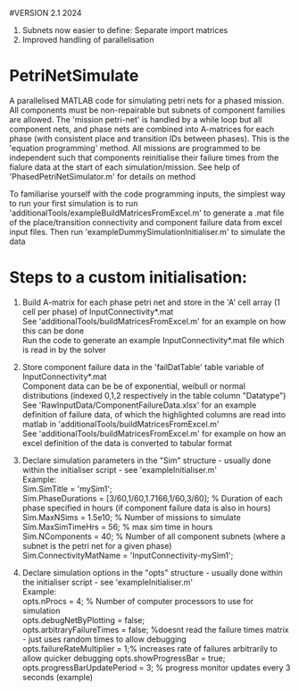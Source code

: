#VERSION 2.1 2024
1) Subnets now easier to define: Separate import matrices
2) Improved handling of parallelisation

# PetriNetSimulate
A parallelised MATLAB code for simulating petri nets for a phased mission. All components must be non-repairable but subnets of component families are allowed.
The 'mission petri-net' is handled by a while loop but all component nets, and phase nets are combined into A-matrices for each phase (with consistent place and transition IDs between phases). This is the 'equation programming' method.
All missions are programmed to be independent such that components reinitialise their failure times from the fialure data at the start of each simulation/mission.
See help of 'PhasedPetriNetSimulator.m' for details on method

To familiarise yourself with the code programming inputs, the simplest way to run your first simulation is to run 'additionalTools/exampleBuildMatricesFromExcel.m' to generate a .mat file of the place/transition connectivity and component failure data from excel input files. Then run 'exampleDummySimulationInitialiser.m' to simulate the data

# Steps to a custom initialisation:

1) Build A-matrix for each phase petri net and store in the 'A' cell array (1 cell per phase) of InputConnectivity*.mat
    <br> See 'additionalTools/buildMatricesFromExcel.m' for an example on how this can be done
    <br> Run the code to generate an example InputConnectivity*.mat file which is read in by the solver

2) Store component failure data in the 'failDatTable' table variable of InputConnectivity*.mat
    <br> Component data can be be of exponential, weibull or normal distributions (indexed 0,1,2 respectively in the table column "Datatype")
    <br> See 'RawInputData/ComponentFailureData.xlsx' for an example definition of failure data, of which the highlighted columns are read into matlab in 'additionalTools/buildMatricesFromExcel.m'
    <br> See 'additionalTools/buildMatricesFromExcel.m' for example on how an excel definition of the data is converted to tabular format

3) Declare simulation parameters in the "Sim" structure - usually done within the initialiser script - see 'exampleInitialiser.m'
    <br> Example: 
        <br> Sim.SimTitle = 'mySim1';
        <br> Sim.PhaseDurations = [3/60,1/60,1.7166,1/60,3/60]; % Duration of each phase specified in hours (if component failure data is also in hours)
        <br> Sim.MaxNSims = 1.5e10; %  Number of missions to simulate
        <br> Sim.MaxSimTimeHrs = 56; % max sim time in hours
        <br> Sim.NComponents = 40; % Number of all component subnets (where a subnet is the petri net for a given phase)
        <br> Sim.ConnectivityMatName = 'InputConnectivity-mySim1';

4) Declare simulation options in the "opts" structure - usually done within the initialiser script - see 'exampleInitialiser.m'
    <br> Example:
        <br> opts.nProcs = 4; % Number of computer processors to use for simulation
        <br>opts.debugNetByPlotting = false;
        <br> opts.arbitraryFailureTimes = false; %doesnt read the failure times matrix - just uses random times to allow debugging
        <br> opts.failureRateMultiplier = 1;% increases rate of failures arbitrarily to allow quicker debugging
        opts.showProgressBar = true;
        opts.progressBarUpdatePeriod = 3; % progress monitor updates every 3 seconds (example)
